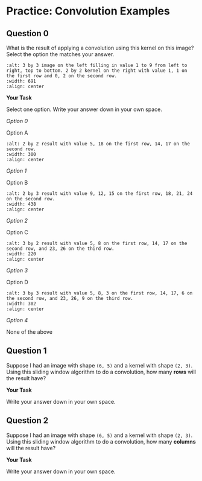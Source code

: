 # <i class="far fa-edit fa-fw"></i> Practice: Convolution Examples

## Question 0

What is the result of applying a convolution using this kernel on this image? Select the option the matches your answer.

```{image} https://static.us.edusercontent.com/files/jII4KqKDMJCkgdOK0Yw1Nzm6
:alt: 3 by 3 image on the left filling in value 1 to 9 from left to right, top to bottom. 2 by 2 kernel on the right with value 1, 1 on the first row and 0, 2 on the second row.
:width: 691
:align: center
```

**<i class="far fa-edit fa-fw"></i> Your Task**

Select one option. Write your answer down in your own space.

_<i class="far fa-circle fa-fw"></i> Option 0_

Option A

```{image} https://static.us.edusercontent.com/files/S9lBY0nO3J5TCxjf1czjbnlz
:alt: 2 by 2 result with value 5, 18 on the first row, 14, 17 on the second row.
:width: 300
:align: center
```

_<i class="far fa-circle fa-fw"></i> Option 1_

Option B

```{image} https://static.us.edusercontent.com/files/qTkVWuTKUiRmZw2VdIfBhhSx
:alt: 2 by 3 result with value 9, 12, 15 on the first row, 18, 21, 24 on the second row.
:width: 438
:align: center
```

_<i class="far fa-circle fa-fw"></i> Option 2_

Option C

```{image} https://static.us.edusercontent.com/files/x8LQjRWir41tv3FSi8EImxKa
:alt: 3 by 2 result with value 5, 8 on the first row, 14, 17 on the second row, and 23, 26 on the third row.
:width: 220
:align: center
```

_<i class="far fa-circle fa-fw"></i> Option 3_

Option D

```{image} https://static.us.edusercontent.com/files/4dXns0Zf1p6pzKz1nR3zPFuB
:alt: 3 by 3 result with value 5, 8, 3 on the first row, 14, 17, 6 on the second row, and 23, 26, 9 on the third row.
:width: 302
:align: center
```

_<i class="far fa-circle fa-fw"></i> Option 4_

None of the above

## Question 1

Suppose I had an image with shape `(6, 5)` and a kernel with shape `(2, 3)`. Using this sliding window algorithm to do a convolution, how many **rows** will the result have?

**<i class="far fa-edit fa-fw"></i> Your Task**

Write your answer down in your own space.

## Question 2

Suppose I had an image with shape `(6, 5)` and a kernel with shape `(2, 3)`. Using this sliding window algorithm to do a convolution, how many **columns** will the result have?

**<i class="far fa-edit fa-fw"></i> Your Task**

Write your answer down in your own space.
